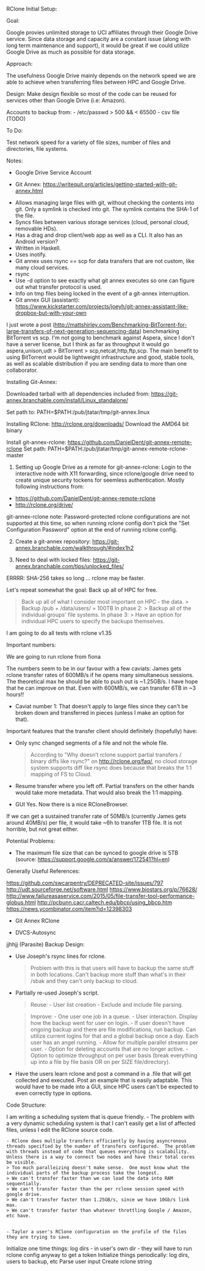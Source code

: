 RClone Initial Setup:




















































Goal:

Google provies unlimited storage to UCI affiliates through their Google Drive service.  Since data storage and capacity are a constant issue (along with long term maintenance and support), it would be great if we could utilize Google Drive as much as possible for data storage.

Approach:

The usefulness Google Drive mainly depends on the network speed we are able to achieve when transferring files between HPC and Google Drive.

Design:
Make design flexible so most of the code can be reused for services other than Google Drive (i.e: Amazon).

Accounts to backup from:
    - /etc/passwd > 500 && < 65500
    - csv file                                                      (TODO)

To Do:

Test network speed for a variety of file sizes, number of files and directories, file systems.

Notes:

- Google Drive Service Account

- Git Annex: 
https://writequit.org/articles/getting-started-with-git-annex.html

* Allows managing large files with git, without checking the contents into git.  Only a symlink is checked into git.  The symlink contains the SHA-1 of the file.
* Syncs files between various storage services (cloud, personal cloud, removable HDs).
* Has a drag and drop client/web app as well as a CLI.  It also has an Android version?
* Written in Haskell.
* Uses inotify.
* Git annex uses rsync == scp for data transfers that are not custom, like many cloud services.
* rsync 
* Use -d option to see exactly what git annex executes so one can figure out what transfer protocol is used.
* Info on tmp files being locked in the event of a git-annex interruption.
* Git annex GUI (assistant): https://www.kickstarter.com/projects/joeyh/git-annex-assistant-like-dropbox-but-with-your-own

I just wrote a post (http://mattshirley.com/Benchmarking-BitTorrent-for-large-transfers-of-next-generation-sequencing-data) benchmarking BitTorrent vs scp. I'm not going to benchmark against Aspera, since I don't have a server license, but I think as far as throughput it would go aspera,unison,udt > BitTorrent > scp,netcat,http,ftp,scp. The main benefit to using BitTorrent would be lightweight infrastructure and good, stable tools, as well as scalable distribution if you are sending data to more than one collaborator.

Installing Git-Annex:

Downloaded tarball with all dependencies included from:
https://git-annex.branchable.com/install/Linux_standalone/

Set path to:
PATH=$PATH:/pub/jtatar/tmp/git-annex.linux

Installing RClone:
http://rclone.org/downloads/
Download the AMD64 bit binary

Install git-annex-rclone:
https://github.com/DanielDent/git-annex-remote-rclone
Set path: PATH=$PATH:/pub/jtatar/tmp/git-annex-remote-rclone-master

1. Setting up Google Drive as a remote for git-annex-rclone:
Login to the interactive node with X11 forwarding, since rclone/google drive need to create unique security tockens for seemless authentication.
Mostly following instructions from: 
- https://github.com/DanielDent/git-annex-remote-rclone
- http://rclone.org/drive/

git-annex-rclone note: Password-protected rclone configurations are not supported at this time, so when running rclone config don't pick the "Set Configuration Password" option at the end of running rclone config.

2. Create a git-annex repository:
https://git-annex.branchable.com/walkthrough/#index1h2

3. Need to deal with locked files: https://git-annex.branchable.com/tips/unlocked_files/


ERRRR:  SHA-256 takes so long ... rclone may be faster.

Let's repeat somewhat the goal:  Back up all of HPC for free.

> Back up all of what I consider most important on HPC - the data.
    > Backup /pub + /data/users/ = 100TB
In phase 2:
    > Backup all of the individual groups' file systems.
In phase 3:
    > Have an option for individual HPC users to specify the backups themselves.

I am going to do all tests with rclone v1.35

Important numbers:

We are going to run rclone from fiona


The numbers seem to be in our favour with a few caviats:
James gets rclone transfer rates of 600MB/s if he opens many simultaneous sessions.  The theoretical max he should be able to push out is ~1.25GB/s.  I have hope that he can improve on that.  Even with 600MB/s, we can transfer 6TB in ~3 hours!!
* Caviat number 1:
That doesn't apply to large files since they can't be broken down and transferred in pieces (unless I make an option for that).

Important features that the transfer client should definitely (hopefully) have:
* Only sync changed segments of a file and not the whole file.
    > According to "Why doesn’t rclone support partial transfers / binary diffs like rsync?" on http://rclone.org/faq/, no cloud storage system supports diff like rsync does because that breaks the 1:1 mapping of FS to Cloud.

* Resume transfer where you left off.
Partial transfers on the other hands would take more metadata.  That would also break the 1:1 mapping.

* GUI
Yes.  Now there is a nice RCloneBrowser.

If we can get a sustained transfer rate of 50MB/s (currently James gets around 40MB/s) per file, it would take ~6h to transfer 1TB file.  It is not horrible, but not great either.

Potential Problems:
* The maximum file size that can be synced to google drive is 5TB (source: https://support.google.com/a/answer/172541?hl=en)


Generally Useful References:

https://github.com/swcarpentry/DEPRECATED-site/issues/797
http://udt.sourceforge.net/software.html
https://www.biostars.org/p/76628/
http://www.failureasaservice.com/2015/05/file-transfer-tool-performance-globus.html
http://pcbunn.cacr.caltech.edu/bbcp/using_bbcp.htm
https://news.ycombinator.com/item?id=12398303

- Git Annex RClone

- DVCS-Autosync

jjhhjj (Parasite) Backup Design:

- Use Joseph's rsync lines for rclone.
    > Problem with this is that users will have to backup the same stuff in both locations.  Can't backup more stuff than what's in their /sbak and they can't only backup to cloud.

- Partially re-used Joseph's script.
    > Reuse:
        - User list creation
        - Exclude and include file parsing.
    
    > Improve:
        - One user one job in a queue.
        - User interaction.  Display how the backup went for user on login.
        - If user doesn't have ongoing backup and there are file modifications, run backup.  Can utilize current logins for that and a global backup once a day.  Each user has an angel running.
        - Allow for multiple parallel streams per user.
        - Option for deleting accounts that are no longer active.
        - Option to optimize throughput on per user basis (break everything up into a file by file basis OR on per SIZE file/directory).

- Have the users learn rclone and post a command in a .file that will get collected and executed.  Post an example that is easily adaptable.  This would have to be made into a GUI, since HPC users can't be expected to even correctly type in options.


Code Structure:

I am writing a scheduling system that is queue friendly.
    - The problem with a very dynamic scheduling system is that I can't easily get a list of affected files, unless I edit the RClone source code.

    - RClone does multiple transfers efficiently by having asyncronous threads specified by the number of transfers configured.  The problem with threads instead of code that queues everything is scalability.  Unless there is a way to connect two nodes and have their total cores be visible.
    > Too much paralleizing doesn't make sense.  One must know what the individual parts of the backup process take the longest.
    > We can't transfer faster than we can load the data into RAM sequentially.
    > We can't transfer faster than the per rclone session speed with google drive.
    > We can't transfer faster than 1.25GB/s, since we have 10Gb/s link max.
    > We can't transfer faster than whatever throttling Google / Amazon, etc have.


    - Taylor a user's RClone configuration on the profile of the files they are trying to save.

Initialize one time things: log dirs
    - in user's own dir
    - they will have to run rclone config anyway to get a token
Initialize things periodically: log dirs, users to backup, etc
Parse user input
Create rclone string
